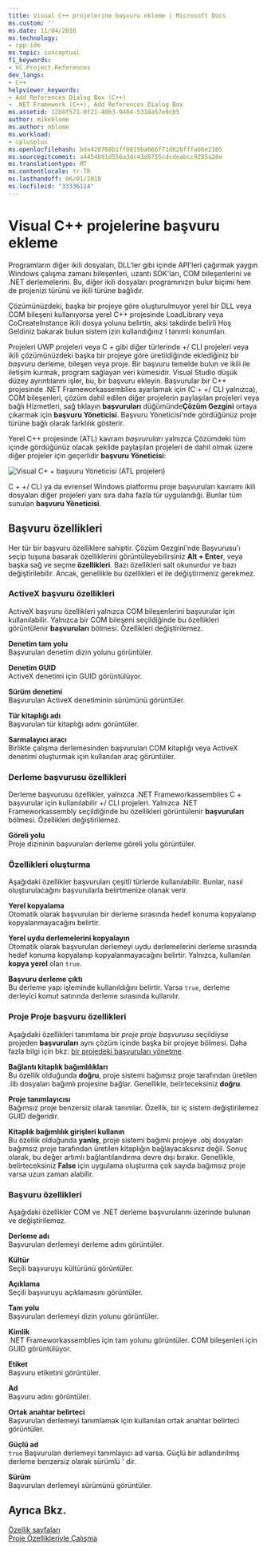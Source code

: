 ```yaml
---
title: Visual C++ projelerine başvuru ekleme | Microsoft Docs
ms.custom: ''
ms.date: 11/04/2016
ms.technology:
- cpp-ide
ms.topic: conceptual
f1_keywords:
- VC.Project.References
dev_langs:
- C++
helpviewer_keywords:
- Add References Dialog Box (C++)
- .NET Framework (C++), Add References Dialog Box
ms.assetid: 12b8f571-0f21-40b3-9404-5318a57e9cb5
author: mikeblome
ms.author: mblome
ms.workload:
- cplusplus
ms.openlocfilehash: bda420768b1ff0819ba666f71d62bfffa86e2105
ms.sourcegitcommit: a4454b91d556a3dc43d8755cdcdeabcc9285a20e
ms.translationtype: MT
ms.contentlocale: tr-TR
ms.lasthandoff: 06/01/2018
ms.locfileid: "33336114"
---
```

# <a name="adding-references-in-visual-c-projects"></a>Visual C++ projelerine başvuru ekleme
Programların diğer ikili dosyaları, DLL'ler gibi içinde API'leri çağırmak yaygın Windows çalışma zamanı bileşenleri, uzantı SDK'ları, COM bileşenlerini ve .NET derlemelerini. Bu, diğer ikili dosyaları programınızın bulur biçimi hem de projenizi türünü ve ikili türüne bağlıdır.  
  
 Çözümünüzdeki, başka bir projeye göre oluşturulmuyor yerel bir DLL veya COM bileşeni kullanıyorsa yerel C++ projesinde LoadLibrary veya CoCreateInstance ikili dosya yolunu belirtin, aksi takdirde belirli Hoş Geldiniz bakarak bulun sistem izin kullandığınız l tanımlı konumları.  
  
 Projeleri UWP projeleri veya C + gibi diğer türlerinde +/ CLI projeleri veya ikili çözümünüzdeki başka bir projeye göre üretildiğinde eklediğiniz bir *başvuru* derleme, bileşen veya proje.   Bir başvuru temelde bulun ve ikili ile iletişim kurmak, program sağlayan veri kümesidir.       Visual Studio düşük düzey ayrıntılarını işler, bu, bir başvuru ekleyin. Başvurular bir C++ projesinde .NET Frameworkassemblies ayarlamak için (C + +/ CLI yalnızca), COM bileşenleri, çözüm dahil edilen diğer projelerin paylaşılan projeleri veya bağlı Hizmetleri, sağ tıklayın **başvuruları** düğümünde**Çözüm Gezgini** ortaya çıkarmak için **başvuru Yöneticisi**. Başvuru Yöneticisi'nde gördüğünüz proje türüne bağlı olarak farklılık gösterir.  
  
 Yerel C++ projesinde (ATL) kavram *başvuruları* yalnızca Çözümdeki tüm içinde gördüğünüz olacak şekilde paylaşılan projeleri de dahil olmak üzere diğer projeler için geçerlidir **başvuru Yöneticisi**:  
  
 ![Visual C&#43; &#43; başvuru Yöneticisi &#40;ATL projeleri&#41;](../ide/media/visual-c---reference-manager--atl-projects-.png "Visual C++ başvuru Yöneticisi'ni (ATL projeleri)")  
  
 C + +/ CLI ya da evrensel Windows platformu proje başvuruları kavramı ikili dosyaları diğer projeleri yanı sıra daha fazla tür uygulandığı.  Bunlar tüm sunulan **başvuru Yöneticisi**.
  
## <a name="reference-properties"></a>Başvuru özellikleri  
 Her tür bir başvuru özelliklere sahiptir. Çözüm Gezgini'nde Başvurusu'ı seçip tuşuna basarak özelliklerini görüntüleyebilirsiniz **Alt + Enter**, veya başka sağ ve seçme **özellikleri**. Bazı özellikleri salt okunurdur ve bazı değiştirilebilir. Ancak, genellikle bu özellikleri el ile değiştirmeniz gerekmez.  
  
### <a name="activex-reference-properties"></a>ActiveX başvuru özellikleri  
 ActiveX başvuru özellikleri yalnızca COM bileşenlerini başvurular için kullanılabilir. Yalnızca bir COM bileşeni seçildiğinde bu özellikleri görüntülenir **başvuruları** bölmesi. Özellikleri değiştirilemez.  
  
 **Denetim tam yolu**  
 Başvurulan denetim dizin yolunu görüntüler.  
  
 **Denetim GUID**  
 ActiveX denetimi için GUID görüntülüyor.  
  
 **Sürüm denetimi**  
 Başvurulan ActiveX denetiminin sürümünü görüntüler.  
  
 **Tür kitaplığı adı**  
 Başvurulan tür kitaplığı adını görüntüler.  
  
 **Sarmalayıcı aracı**  
 Birlikte çalışma derlemesinden başvurulan COM kitaplığı veya ActiveX denetimi oluşturmak için kullanılan araç görüntüler.  
  
### <a name="assembly-reference-properties"></a>Derleme başvurusu özellikleri  
 Derleme başvurusu özellikler, yalnızca .NET Frameworkassemblies C + başvurular için kullanılabilir +/ CLI projeleri. Yalnızca .NET Frameworkassembly seçildiğinde bu özellikleri görüntülenir **başvuruları** bölmesi. Özellikleri değiştirilemez.  
  
 **Göreli yolu**  
 Proje dizininin başvurulan derleme göreli yolu görüntüler.  
  
### <a name="build-properties"></a>Özellikleri oluşturma  
 Aşağıdaki özellikler başvuruları çeşitli türlerde kullanılabilir. Bunlar, nasıl oluşturulacağını başvurularla belirtmenize olanak verir.  
  
 **Yerel kopyalama**  
 Otomatik olarak başvurulan bir derleme sırasında hedef konuma kopyalanıp kopyalanmayacağını belirtir.  
  
 **Yerel uydu derlemelerini kopyalayın**  
 Otomatik olarak başvurulan derlemeyi uydu derlemelerini derleme sırasında hedef konuma kopyalanıp kopyalanmayacağını belirtir. Yalnızca, kullanılan **kopya yerel** olan `true`.  
  
 **Başvuru derleme çıktı**  
 Bu derleme yapı işleminde kullanıldığını belirtir. Varsa `true`, derleme derleyici komut satırında derleme sırasında kullanılır.  
  
### <a name="project-to-project-reference-properties"></a>Proje Proje başvuru özellikleri  
 Aşağıdaki özellikleri tanımlama bir *proje proje başvurusu* seçildiyse projeden **başvuruları** aynı çözüm içinde başka bir projeye bölmesi. Daha fazla bilgi için bkz: [bir projedeki başvuruları yönetme](/visualstudio/ide/managing-references-in-a-project).  
  
 **Bağlantı kitaplık bağımlılıkları**  
 Bu özellik olduğunda **doğru**, proje sistemi bağımsız proje tarafından üretilen .lib dosyaları bağımlı projesine bağlar. Genellikle, belirteceksiniz **doğru**.  
  
 **Proje tanımlayıcısı**  
 Bağımsız proje benzersiz olarak tanımlar. Özellik, bir iç sistem değiştirilemez GUID değeridir.  
  
 **Kitaplık bağımlılık girişleri kullanın**  
 Bu özellik olduğunda **yanlış**, proje sistemi bağımlı projeye .obj dosyaları bağımsız proje tarafından üretilen kitaplığın bağlayacaksınız değil. Sonuç olarak, bu değer artımlı bağlantılandırma devre dışı bırakır. Genellikle, belirteceksiniz **False** için uygulama oluşturma çok sayıda bağımsız proje varsa uzun zaman alabilir.  
  
### <a name="reference-properties"></a>Başvuru özellikleri  
 Aşağıdaki özellikler COM ve .NET derleme başvurularını üzerinde bulunan ve değiştirilemez.  
  
 **Derleme adı**  
 Başvurulan derlemeyi derleme adını görüntüler.  
  
 **Kültür**  
 Seçili başvuruyu kültürünü görüntüler.  
  
 **Açıklama**  
 Seçili başvuruyu açıklamasını görüntüler.  
  
 **Tam yolu**  
 Başvurulan derlemeyi dizin yolunu görüntüler.  
  
 **Kimlik**  
 .NET Frameworkassemblies için tam yolunu görüntüler. COM bileşenleri için GUID görüntülüyor.  
  
 **Etiket**  
 Başvuru etiketini görüntüler.  
  
 **Ad**  
 Başvuru adını görüntüler.  
  
 **Ortak anahtar belirteci**  
 Başvurulan derlemeyi tanımlamak için kullanılan ortak anahtar belirteci görüntüler.  
  
 **Güçlü ad**  
 `true` Başvurulan derlemeyi tanımlayıcı ad varsa. Güçlü bir adlandırılmış derleme benzersiz olarak sürümlü ' dir.  
  
 **Sürüm**  
 Başvurulan derlemeyi sürümünü görüntüler.  
  
## <a name="see-also"></a>Ayrıca Bkz.  
 [Özellik sayfaları](../ide/property-pages-visual-cpp.md)   
 [Proje Özellikleriyle Çalışma](../ide/working-with-project-properties.md)